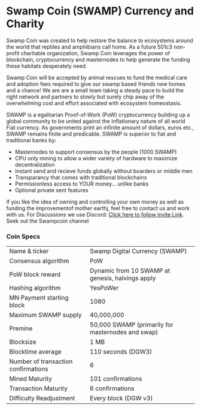 
 Swamp Coin (SWAMP) Currency and Charity
=====================================
Swamp Coin was created to help restore the balance to ecosystems around the world that reptiles and amphibians call home.  As a future 501c3 non-profit charitable organization, Swamp Coin leverages the power of blockchain, cryptocurrency and masternodes to help generate the funding these habitats desperately need.

Swamp Coin will be accepted by animal rescues to fund the medical care and adoption fees required to give our swamp based friends new homes and a chance!  We are are a small team taking a steady pace to build the right network and partners to slowly but surely chip away of the overwhelming cost and effort associated with ecosystem homeostasis.

SWAMP is a egalitarian Proof-of-Work (PoW) cryptocurrency building up a global community to be united against the inflationary nature of all world Fiat currency. As governments print an infinite amount of dollars, euros etc., SWAMP remains finite and predicable.  SWAMP is superior to fiat and traditional banks by:
- Masternodes to support consensus by the people (1000 SWAMP)
- CPU only mining to allow a wider variety of hardware to maximize decentralization
- Instant send and recieve funds globally without boarders or middle men
- Transparancy that comes with traditional blockchains
- Permissionless access to YOUR money... unlike banks
- Optional private sent features 

If you like the idea of owning and controlling your own money as well as funding the improvementof mother earthj, feel free to contact us and work with us. For Discussions we use Discord: [Click here to follow invite Link](https://discord.gg/R4FAu6b).  Seek out the Swampcoin channel

### Coin Specs

<table>
<tr><td>Name & ticker</td><td>Swamp Digital Currency (SWAMP)</td></tr>
<tr><td>Consensus algorithm</td><td>PoW</td></tr>
<tr><td>PoW block reward</td><td>Dynamic from 10 SWAMP at genesis, halvings apply</td></tr>
<tr><td>Hashing algorithm</td><td>YesPoWer</td></tr>
<tr><td>MN Payment starting block</td><td>1080</td></tr>
<tr><td>Maximum SWAMP supply</td><td>40,000,000</td></tr>
<tr><td>Premine</td><td>50,000 SWAMP (primarily for masternodes and swap)</td></tr>
<tr><td>Blocksize</td><td>1 MB</td></tr>
<tr><td>Blocktime average</td><td>110 seconds (DGW3)</td></tr>
<tr><td>Number of transaction confirmations</td><td>6</td></tr>
<tr><td>Mined Maturity</td><td>101 confirmations</td></tr>
<tr><td>Transaction Maturity</td><td>6 confirmations</td></tr>
<tr><td>Difficulty Readjustment</td><td>Every block (DGW v3)</td></tr>
</table>
